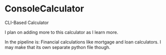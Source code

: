 # ConsoleCalculator
 CLI-Based Calculator

I plan on adding more to this calculator as I learn more. 

In the pipeline is:
Financial calculations like mortgage and loan calculators. I may make that its own separate python file though.
